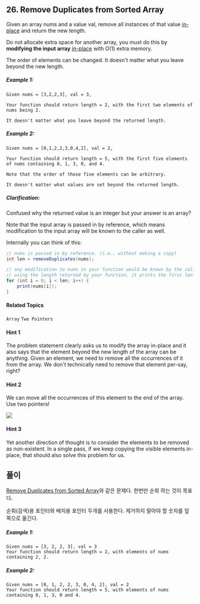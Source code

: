 ## 26. Remove Duplicates from Sorted Array

Given an array nums and a value val, remove all instances of that value [in-place](https://en.wikipedia.org/wiki/In-place_algorithm) and return the new length.

Do not allocate extra space for another array, you must do this by **modifying the input array** [in-place](https://en.wikipedia.org/wiki/In-place_algorithm) with O(1) extra memory.

The order of elements can be changed. It doesn't matter what you leave beyond the new length.

##### Example 1:

```
Given nums = [3,2,2,3], val = 3,

Your function should return length = 2, with the first two elements of nums being 2.

It doesn't matter what you leave beyond the returned length.
```

##### Example 2:

```
Given nums = [0,1,2,2,3,0,4,2], val = 2,

Your function should return length = 5, with the first five elements of nums containing 0, 1, 3, 0, and 4.

Note that the order of those five elements can be arbitrary.

It doesn't matter what values are set beyond the returned length.
```

##### Clarification:

Confused why the returned value is an integer but your answer is an array?

Note that the input array is passed in by reference, which means modification to the input array will be known to the caller as well.

Internally you can think of this:

```java
// nums is passed in by reference. (i.e., without making a copy)
int len = removeDuplicates(nums);

// any modification to nums in your function would be known by the caller.
// using the length returned by your function, it prints the first len elements.
for (int i = 0; i < len; i++) {
    print(nums[i]);
}
```

#### Related Topics

`Array` `Two Pointers`

#### Hint 1

The problem statement clearly asks us to modify the array in-place and it also says that the element beyond the new length of the array can be anything. Given an element, we need to remove all the occurrences of it from the array. We don't technically need to remove that element per-say, right?

#### Hint 2

We can move all the occurrences of this element to the end of the array. Use two pointers!

![](https://i.imgur.com/dMFR0Z8.png)

#### Hint 3

Yet another direction of thought is to consider the elements to be removed as non-existent. In a single pass, if we keep copying the visible elements in-place, that should also solve this problem for us.

## 풀이

[Remove Duplicates from Sorted Array](https://leetcode.com/problems/remove-duplicates-from-sorted-array)와 같은 문제다. 한번만 순회 하는 것이 목표다.

순회(검색)용 포인터와 배치용 포인터 두개를 사용한다. 제거하지 말아야 할 숫자를 앞쪽으로 옮긴다.

##### Example 1:

```
Given nums = [3, 2, 2, 3], val = 3
Your function should return length = 2, with elements of nums containing 2, 2.
```

##### Example 2:

```
Given nums = [0, 1, 2, 2, 3, 0, 4, 2], val = 2
Your function should return length = 5, with elements of nums containing 0, 1, 3, 0 and 4.
```